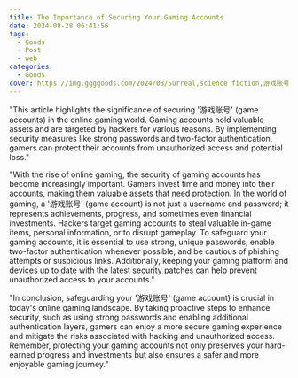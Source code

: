 ```yaml
---
title: The Importance of Securing Your Gaming Accounts
date: 2024-08-28 06:41:56
tags:
  - Goods
  - Post
  - web
categories:
  - Goods
cover: https://img.ggggoods.com/2024/08/Surreal,science fiction,游戏账号,Game account,technology,tech,diagrams,renderings,colors_20240830_00001_.png
---
```


"This article highlights the significance of securing '游戏账号' (game accounts) in the online gaming world. Gaming accounts hold valuable assets and are targeted by hackers for various reasons. By implementing security measures like strong passwords and two-factor authentication, gamers can protect their accounts from unauthorized access and potential loss."

"With the rise of online gaming, the security of gaming accounts has become increasingly important. Gamers invest time and money into their accounts, making them valuable assets that need protection. In the world of gaming, a '游戏账号' (game account) is not just a username and password; it represents achievements, progress, and sometimes even financial investments. Hackers target gaming accounts to steal valuable in-game items, personal information, or to disrupt gameplay. To safeguard your gaming accounts, it is essential to use strong, unique passwords, enable two-factor authentication whenever possible, and be cautious of phishing attempts or suspicious links. Additionally, keeping your gaming platform and devices up to date with the latest security patches can help prevent unauthorized access to your accounts."

"In conclusion, safeguarding your '游戏账号' (game account) is crucial in today's online gaming landscape. By taking proactive steps to enhance security, such as using strong passwords and enabling additional authentication layers, gamers can enjoy a more secure gaming experience and mitigate the risks associated with hacking and unauthorized access. Remember, protecting your gaming accounts not only preserves your hard-earned progress and investments but also ensures a safer and more enjoyable gaming journey."
